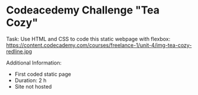 # Codeacedemy Challenge "Tea Cozy"
Task: Use HTML and CSS to code this static webpage with flexbox: https://content.codecademy.com/courses/freelance-1/unit-4/img-tea-cozy-redline.jpg

Additional Information: 
  - First coded static page
  - Duration: 2 h
  - Site not hosted 

